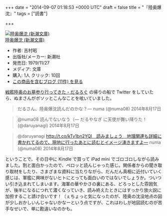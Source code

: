 
+++
date = "2014-09-07 01:18:53 +0000 UTC"
draft = false
title = "『陸奥爆沈』"
tags = ["読書"]

+++
<div class="hatena-asin-detail"><a href="http://www.amazon.co.jp/exec/obidos/ASIN/4101117071/bestylesnet-22/"><img src="https://images-fe.ssl-images-amazon.com/images/I/61N6mRdIodL._SL160_.jpg" class="hatena-asin-detail-image" alt="陸奥爆沈 (新潮文庫)" title="陸奥爆沈 (新潮文庫)"/></a><div class="hatena-asin-detail-info"><a href="http://www.amazon.co.jp/exec/obidos/ASIN/4101117071/bestylesnet-22/">陸奥爆沈 (新潮文庫)</a><ul><li><span class="hatena-asin-detail-label">作者:</span> 吉村昭</li><li><span class="hatena-asin-detail-label">出版社/メーカー:</span> 新潮社</li><li><span class="hatena-asin-detail-label">発売日:</span> 1979/11/27</li><li><span class="hatena-asin-detail-label">メディア:</span> 文庫</li><li><span class="hatena-asin-detail-label">購入</span>: 1人 <span class="hatena-asin-detail-label">クリック</span>: 10回</li><li><a href="http://d.hatena.ne.jp/asin/4101117071/bestylesnet-22" target="_blank">この商品を含むブログ (11件) を見る</a></li></ul></div><div class="hatena-asin-detail-foot"></div></div><a href="https://blog.daruyanagi.jp/entry/2014/08/30/221903">戦艦陸奥のお墓参り行ってきた - だるろぐ</a> の帰りの船で Twitter をしていたら、ぬまさんがボソッとこんなことを呟いていました。

>だるさん、陸奥爆沈読んだのかな？— numa (@numa08) 2014年8月17日<script async="" src="https://platform.twitter.com/widgets.js" charset="utf-8"></script>

>@numa08 読んでないなう（— だるやなぎ に天使が舞い降りた！ (@daruyanagi) 2014年8月17日<script async="" src="https://platform.twitter.com/widgets.js" charset="utf-8"></script>

>@daruyanagi http://t.co/kTv1bn2YQl　読みましょう　地理関連も詳細に書かれてるので、現地に行ったあとに読むとイメージ湧きますよ— numa (@numa08) 2014年8月17日<script async="" src="https://platform.twitter.com/widgets.js" charset="utf-8"></script>

ということで、その日中に Kindle で買って iPad mini でゴロゴロしながら読みました。割と面白かったので、ペロッと読んじゃった感じ。関係者からの聞き取り取材をしたり、さまざまな資料に当たりながら、だんだん真相に近付いていく感じは、軍艦に興味がないヒトにとっても面白いのではないでしょうか。ついつい引き込まれてしまいます。海軍の華やかさの裏にある、どろっとした雰囲気が、後半になるにつれて濃くなっていき、読み終えたときにはすっかり放火説に加担すること請け合いです！（ぇちょっと気になったのが、陸奥の沈没地点の図が少しおかしいんじゃないかなーという点ですが、これはわしが地図読むのが苦手なせいで、単に勘違いなのかも。


